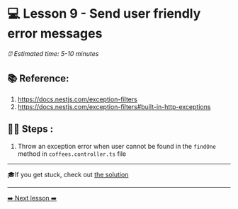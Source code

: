 # 💻 Lesson 9 - Send user friendly error messages

###### ⏰ Estimated time: 5-10 minutes

## 📚 Reference:

1. https://docs.nestjs.com/exception-filters
2. https://docs.nestjs.com/exception-filters#built-in-http-exceptions

## 🏋️‍♀️ Steps :

1. Throw an exception error when user cannot be found in the `findOne` method in `coffees.controller.ts` file

---

🎓If you get stuck, check out [the solution](SOLUTION.md)

---

[➡️ Next lesson ➡️](../Lesson10/LESSON.md)
